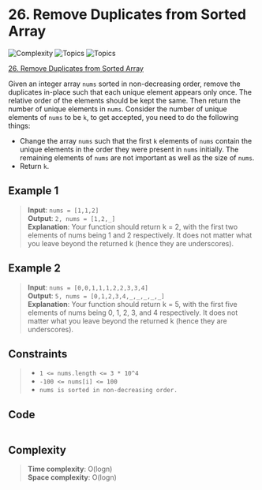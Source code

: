 # 26. Remove Duplicates from Sorted Array

![Complexity](https://img.shields.io/badge/easy-green)
![Topics](https://img.shields.io/badge/array-blue)
![Topics](https://img.shields.io/badge/two_pointers-blue)

[26. Remove Duplicates from Sorted Array](https://leetcode.com/problems/remove-duplicates-from-sorted-array/description/)

Given an integer array `nums` sorted in non-decreasing order, remove the duplicates in-place such that each unique element appears only once. The relative order of the elements should be kept the same. Then return the number of unique elements in `nums`.
Consider the number of unique elements of `nums` to be `k`, to get accepted, you need to do the following things:

- Change the array `nums` such that the first `k` elements of `nums` contain the unique elements in the order they were present in `nums` initially. The remaining elements of `nums` are not important as well as the size of `nums`.
- Return `k`.

## Example 1

> **Input**: `nums = [1,1,2]`  
> **Output**: `2, nums = [1,2,_]`  
> **Explanation**: Your function should return k = 2, with the first two elements of nums being 1 and 2 respectively.
> It does not matter what you leave beyond the returned k (hence they are underscores).

## Example 2

> **Input**: `nums = [0,0,1,1,1,2,2,3,3,4]`  
> **Output**: `5, nums = [0,1,2,3,4,_,_,_,_,_]`  
> **Explanation**: Your function should return k = 5, with the first five elements of nums being 0, 1, 2, 3, and 4 respectively.
It does not matter what you leave beyond the returned k (hence they are underscores).

## Constraints
> - `1 <= nums.length <= 3 * 10^4`  
> - `-100 <= nums[i] <= 100`
> - `nums is sorted in non-decreasing order.`

## Code

```csharp
```

## Complexity

> **Time complexity**: O(logn)  
> **Space complexity**: O(logn)